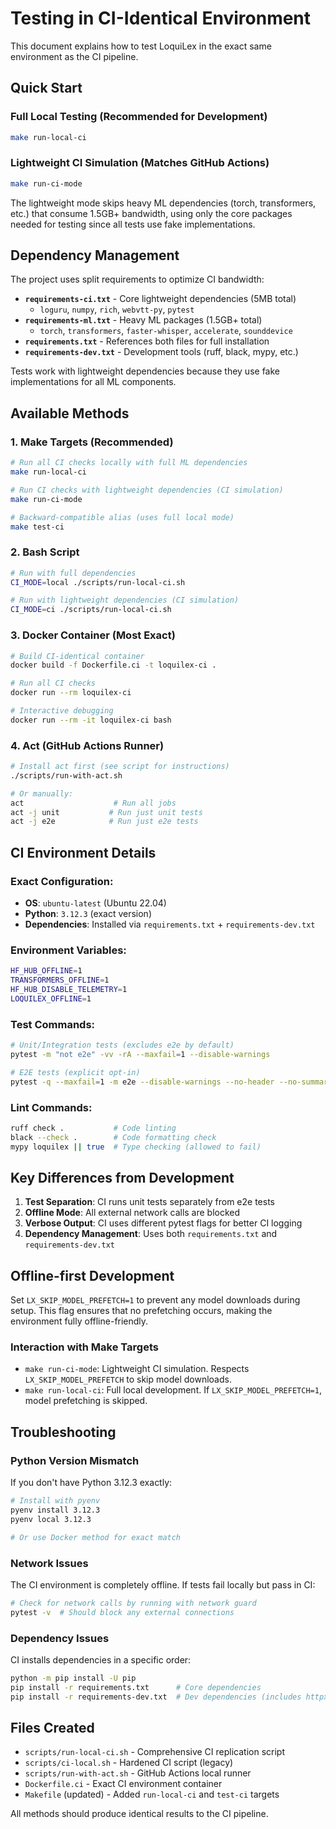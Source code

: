 # Testing in CI-Identical Environment

This document explains how to test LoquiLex in the exact same environment as the CI pipeline.

## Quick Start

### Full Local Testing (Recommended for Development)
```bash
make run-local-ci
```

### Lightweight CI Simulation (Matches GitHub Actions)
```bash
make run-ci-mode
```

The lightweight mode skips heavy ML dependencies (torch, transformers, etc.) that consume 1.5GB+ bandwidth, using only the core packages needed for testing since all tests use fake implementations.

## Dependency Management

The project uses split requirements to optimize CI bandwidth:

- **`requirements-ci.txt`** - Core lightweight dependencies (5MB total)
  - `loguru`, `numpy`, `rich`, `webvtt-py`, `pytest`
- **`requirements-ml.txt`** - Heavy ML packages (1.5GB+ total)
  - `torch`, `transformers`, `faster-whisper`, `accelerate`, `sounddevice`
- **`requirements.txt`** - References both files for full installation
- **`requirements-dev.txt`** - Development tools (ruff, black, mypy, etc.)

Tests work with lightweight dependencies because they use fake implementations for all ML components.

## Available Methods

### 1. Make Targets (Recommended)

```bash
# Run all CI checks locally with full ML dependencies
make run-local-ci

# Run CI checks with lightweight dependencies (CI simulation)
make run-ci-mode

# Backward-compatible alias (uses full local mode)
make test-ci
```

### 2. Bash Script

```bash
# Run with full dependencies
CI_MODE=local ./scripts/run-local-ci.sh

# Run with lightweight dependencies (CI simulation)
CI_MODE=ci ./scripts/run-local-ci.sh
```

### 3. Docker Container (Most Exact)

```bash
# Build CI-identical container
docker build -f Dockerfile.ci -t loquilex-ci .

# Run all CI checks
docker run --rm loquilex-ci

# Interactive debugging
docker run --rm -it loquilex-ci bash
```

### 4. Act (GitHub Actions Runner)

```bash
# Install act first (see script for instructions)
./scripts/run-with-act.sh

# Or manually:
act                    # Run all jobs
act -j unit           # Run just unit tests
act -j e2e            # Run just e2e tests
```

## CI Environment Details

### Exact Configuration:
- **OS**: `ubuntu-latest` (Ubuntu 22.04)
- **Python**: `3.12.3` (exact version)
- **Dependencies**: Installed via `requirements.txt` + `requirements-dev.txt`

### Environment Variables:
```bash
HF_HUB_OFFLINE=1
TRANSFORMERS_OFFLINE=1
HF_HUB_DISABLE_TELEMETRY=1
LOQUILEX_OFFLINE=1
```

### Test Commands:
```bash
# Unit/Integration tests (excludes e2e by default)
pytest -m "not e2e" -vv -rA --maxfail=1 --disable-warnings

# E2E tests (explicit opt-in)
pytest -q --maxfail=1 -m e2e --disable-warnings --no-header --no-summary
```

### Lint Commands:
```bash
ruff check .           # Code linting
black --check .        # Code formatting check
mypy loquilex || true  # Type checking (allowed to fail)
```

## Key Differences from Development

1. **Test Separation**: CI runs unit tests separately from e2e tests
2. **Offline Mode**: All external network calls are blocked
3. **Verbose Output**: CI uses different pytest flags for better CI logging
4. **Dependency Management**: Uses both `requirements.txt` and `requirements-dev.txt`

## Offline-first Development

Set `LX_SKIP_MODEL_PREFETCH=1` to prevent any model downloads during setup. This flag ensures that no prefetching occurs, making the environment fully offline-friendly.

### Interaction with Make Targets

- `make run-ci-mode`: Lightweight CI simulation. Respects `LX_SKIP_MODEL_PREFETCH` to skip model downloads.
- `make run-local-ci`: Full local development. If `LX_SKIP_MODEL_PREFETCH=1`, model prefetching is skipped.

## Troubleshooting

### Python Version Mismatch
If you don't have Python 3.12.3 exactly:
```bash
# Install with pyenv
pyenv install 3.12.3
pyenv local 3.12.3

# Or use Docker method for exact match
```

### Network Issues
The CI environment is completely offline. If tests fail locally but pass in CI:
```bash
# Check for network calls by running with network guard
pytest -v  # Should block any external connections
```

### Dependency Issues
CI installs dependencies in a specific order:
```bash
python -m pip install -U pip
pip install -r requirements.txt      # Core dependencies
pip install -r requirements-dev.txt  # Dev dependencies (includes httpx for e2e)
```

## Files Created

- `scripts/run-local-ci.sh` - Comprehensive CI replication script
- `scripts/ci-local.sh` - Hardened CI script (legacy)
- `scripts/run-with-act.sh` - GitHub Actions local runner
- `Dockerfile.ci` - Exact CI environment container
- `Makefile` (updated) - Added `run-local-ci` and `test-ci` targets

All methods should produce identical results to the CI pipeline.